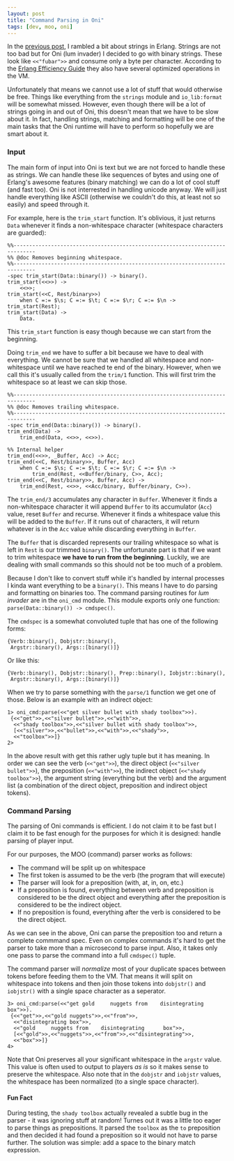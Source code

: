 ```yaml
---
layout: post
title: "Command Parsing in Oni"
tags: [dev, moo, oni]
---
```

In the [previous post](http://basp.github.io/2014/01/06/string-manipulation-in-erlang.html), I rambled a bit about strings in Erlang. Strings are not too bad but for Oni (lum invader) I decided to go with binary strings. These look like `<<"fubar">>` and consume only a byte per character. According to the [Erlang Efficiency Guide](http://www.erlang.org/doc/efficiency_guide/binaryhandling.html) they also have several optimized operations in the VM.

Unfortunately that means we cannot use a lot of stuff that would otherwise be free. Things like everything from the `strings` module and `io_lib:format` will be somewhat missed. However, even though there will be a lot of strings going in and out of Oni, this doesn't mean that we have to be slow about it. In fact, handling strings, matching and formatting will be one of the main tasks that the Oni runtime will have to perform so hopefully we are smart about it.

### Input
The main form of input into Oni is text but we are not forced to handle these as strings. We can handle these like sequences of bytes and using one of Erlang's awesome features (binary matching) we can do a lot of cool stuff (and fast too). Oni is not interrested in handling unicode anyway. We will just handle everything like ASCII (otherwise we couldn't do this, at least not so easily) and speed through it.

For example, here is the `trim_start` function. It's oblivious, it just returns `Data` whenever it finds a non-whitespace character (whitespace characters are guarded):

	%%-----------------------------------------------------------------------------
	%% @doc Removes beginning whitespace.
	%%-----------------------------------------------------------------------------
	-spec trim_start(Data::binary()) -> binary().
	trim_start(<<>>) -> 
		<<>>;
	trim_start(<<C, Rest/binary>>) 
		when C =:= $\s; C =:= $\t; C =:= $\r; C =:= $\n -> trim_start(Rest);
	trim_start(Data) ->
		Data.

This `trim_start` function is easy though because we can start from the beginning. 

Doing `trim_end` we have to suffer a bit because we have to deal with everything. We cannot be sure that we handled all whitespace and non-whitespace until we have reached te end of the binary. However, when we call this it's usually called from the `trim/1` function. This will first trim the whitespace so at least we can skip those.

	%%-----------------------------------------------------------------------------
	%% @doc Removes trailing whitespace.
	%%-----------------------------------------------------------------------------
	-spec trim_end(Data::binary()) -> binary().
	trim_end(Data) ->
		trim_end(Data, <<>>, <<>>).

	%% Internal helper
	trim_end(<<>>, _Buffer, Acc) -> Acc;
	trim_end(<<C, Rest/binary>>, Buffer, Acc)
		when C =:= $\s; C =:= $\t; C =:= $\r; C =:= $\n ->
			trim_end(Rest, <<Buffer/binary, C>>, Acc);
	trim_end(<<C, Rest/binary>>, Buffer, Acc) ->
		trim_end(Rest, <<>>, <<Acc/binary, Buffer/binary, C>>).

The `trim_end/3` accumulates any character in `Buffer`. Whenever it finds a non-whitespace character it will  append `Buffer` to its accumulator (`Acc`) value, reset `Buffer` and recurse. Whenever it finds a whitespace value this will be added to the `Buffer`. If it runs out of characters, it will return whatever is in the `Acc` value while discarding everything in `Buffer`. 

The `Buffer` that is discarded represents our trailing whitespace so what is left in `Rest` is our trimmed `binary()`. The unfortunate part is that if we want to trim whitespace __we have to run from the beginning__. Luckily, we are dealing with small commands so this should not be too much of a problem.

Because I don't like to convert stuff while it's handled by internal processes I kinda want everything to be a `binary()`. This means I have to do parsing and formatting on binaries too. The command parsing routines for _lum invader_ are in the `oni_cmd` module. This module exports only one function: `parse(Data::binary()) -> cmdspec()`. 

The `cmdspec` is a somewhat convoluted tuple that has one of the following forms: 

	{Verb::binary(), Dobjstr::binary(), 
	 Argstr::binary(), Args::[binary()]}

Or like this: 

	{Verb::binary(), Dobjstr::binary(), Prep::binary(), Iobjstr::binary(), 
	 Argstr::binary(), Args::[binary()]}

When we try to parse something with the `parse/1` function we get one of those. Below is an example with an indirect object:

	1> oni_cmd:parse(<<"get silver bullet with shady toolbox">>).
	 {<<"get">>,<<"silver bullet">>,<<"with">>,
 	  <<"shady toolbox">>,<<"silver bullet with shady toolbox">>,
 	  [<<"silver">>,<<"bullet">>,<<"with">>,<<"shady">>,
  	  <<"toolbox">>]}
	2> 

In the above result with get this rather ugly tuple but it has meaning. In order we can see the verb (`<<"get">>`), the direct object (`<<"silver bullet">>`), the preposition (`<<"with">>`), the indirect object (`<<"shady toolbox">>`), the argument string (everything but the verb) and the argument list (a combination of the direct object, preposition and indirect object tokens).

### Command Parsing
The parsing of Oni commands is efficient. I do not claim it to be fast but I claim it to be fast enough for the purposes for which it is designed: handle parsing of player input.

For our purposes, the MOO (command) parser works as follows:

* 	The command will be split up on whitespace
* 	The first token is assumed to be the verb (the program that will execute)
* 	The parser will look for a preposition (with, at, in, on, etc.)
* 	If a preposition is found, everything between verb and preposition is considered to be the direct object and everything after the preposition is considered to be the indirect object.
* 	If no preposition is found, everything after the verb is considered to be the direct object.

As we can see in the above, Oni can parse the preposition too and return a complete commmand spec. Even on complex commands it's hard to get the parser to take more than a microsecond to parse input. Also, it takes only one pass to parse the command into a full `cmdspec()` tuple.

The command parser will _normalize_ most of your duplicate spaces between tokens before feeding them to the VM. That means it will split on whitespace into tokens and then join those tokens into `dobjstr()` and `iobjstr()` with a single space character as a  seperator.

	3> oni_cmd:parse(<<"get gold     nuggets from    disintegrating      box">>).
	 {<<"get">>,<<"gold nuggets">>,<<"from">>,
 	  <<"disintegrating box">>,
      <<"gold     nuggets from    disintegrating      box">>,
      [<<"gold">>,<<"nuggets">>,<<"from">>,<<"disintegrating">>,
      <<"box">>]}
   	4>

Note that Oni preserves all your significant whitespace in the `argstr` value. This value is often used to output to players _as is_ so it makes sense to preserve the whitespace. Also note that in the `dobjstr` and `iobjstr` values, the whitespace has been normalized (to a single space character).

#### Fun Fact
During testing, the `shady toolbox` actually revealed a subtle bug in the parser - it was ignoring stuff at random! Turnes out it was a little too eager to parse things as prepositions. It parsed the `toolbox` as the `to` preposition and then decided it had found a preposition so it would not have to parse further. The solution was simple: add a space to the binary match expression.